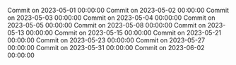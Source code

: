 Commit on 2023-05-01 00:00:00
Commit on 2023-05-02 00:00:00
Commit on 2023-05-03 00:00:00
Commit on 2023-05-04 00:00:00
Commit on 2023-05-05 00:00:00
Commit on 2023-05-08 00:00:00
Commit on 2023-05-13 00:00:00
Commit on 2023-05-15 00:00:00
Commit on 2023-05-21 00:00:00
Commit on 2023-05-23 00:00:00
Commit on 2023-05-27 00:00:00
Commit on 2023-05-31 00:00:00
Commit on 2023-06-02 00:00:00
